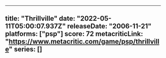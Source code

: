 
---
title: "Thrillville"
date: "2022-05-11T05:00:07.937Z"
releaseDate: "2006-11-21"
platforms: ["psp"]
score: 72
metacriticLink: "https://www.metacritic.com/game/psp/thrillville"
series: []
---
